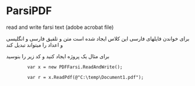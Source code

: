 # ParsiPDF
read and write farsi text (adobe acrobat file)

برای خواندن فایلهای فارسی این کلاس ایجاد شده است
متن و تلفیق فارسی و انگلیسی و اعداد را میتواند تبدیل کند

برای مثال یک پروژه ایجاد کنید و کد زیر را بنوسید 


            var x = new PDFFarsi.ReadAndWrite();
            
            var r = x.ReadPdf(@"C:\temp\Document1.pdf");
            
